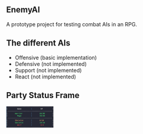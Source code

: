 ## EnemyAI
A prototype project for testing combat AIs in an RPG.

## The different AIs
- Offensive (basic implementation)
- Defensive (not implemented)
- Support (not implemented)
- React (not implemented)

## Party Status Frame
<img src="https://github.com/celes128/EnemyAI/blob/master/partystatusframe1.PNG" style="width: 25%; height: 25%"/>
